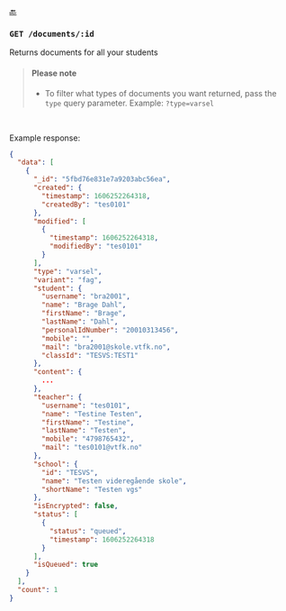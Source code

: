 [🔙 ](https://github.com/vtfk/minelev-api#get-documentsid)

### ```GET /documents/:id```

Returns documents for all your students

> #### Please note
> * To filter what types of documents you want returned, pass the `type` query parameter. Example: `?type=varsel`

<br />

Example response:

```JSON
{
  "data": [
    {
      "_id": "5fbd76e831e7a9203abc56ea",
      "created": {
        "timestamp": 1606252264318,
        "createdBy": "tes0101"
      },
      "modified": [
        {
          "timestamp": 1606252264318,
          "modifiedBy": "tes0101"
        }
      ],
      "type": "varsel",
      "variant": "fag",
      "student": {
        "username": "bra2001",
        "name": "Brage Dahl",
        "firstName": "Brage",
        "lastName": "Dahl",
        "personalIdNumber": "20010313456",
        "mobile": "",
        "mail": "bra2001@skole.vtfk.no",
        "classId": "TESVS:TEST1"
      },
      "content": {
        ...
      },
      "teacher": {
        "username": "tes0101",
        "name": "Testine Testen",
        "firstName": "Testine",
        "lastName": "Testen",
        "mobile": "4798765432",
        "mail": "tes0101@vtfk.no"
      },
      "school": {
        "id": "TESVS",
        "name": "Testen videregående skole",
        "shortName": "Testen vgs"
      },
      "isEncrypted": false,
      "status": [
        {
          "status": "queued",
          "timestamp": 1606252264318
        }
      ],
      "isQueued": true
    }
  ],
  "count": 1
}
```
